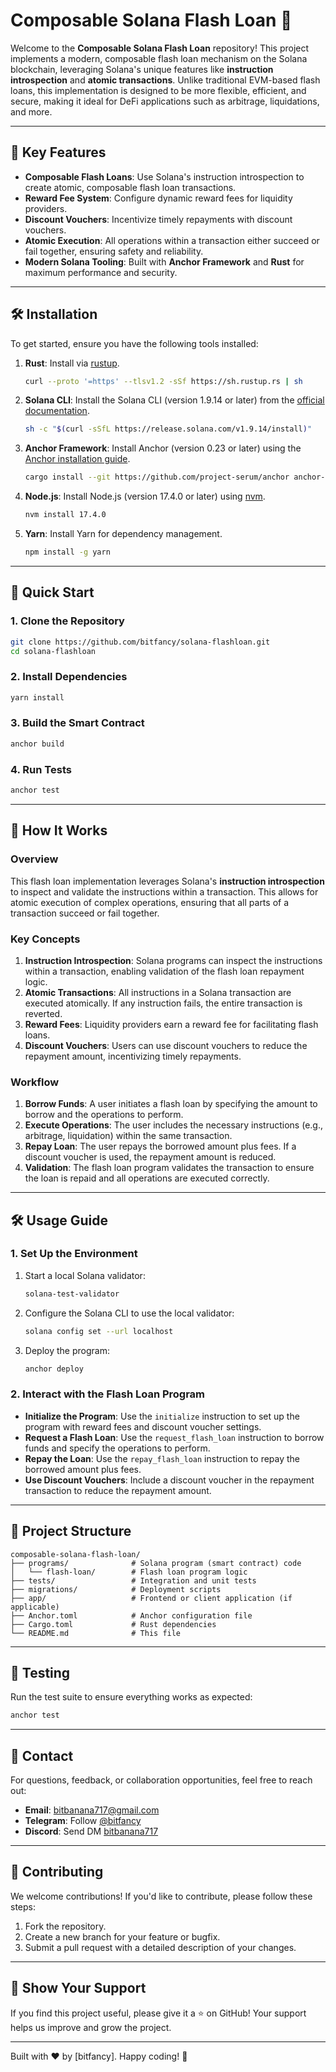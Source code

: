 # Composable Solana Flash Loan 🚀

Welcome to the **Composable Solana Flash Loan** repository! This project implements a modern, composable flash loan mechanism on the Solana blockchain, leveraging Solana's unique features like **instruction introspection** and **atomic transactions**. Unlike traditional EVM-based flash loans, this implementation is designed to be more flexible, efficient, and secure, making it ideal for DeFi applications such as arbitrage, liquidations, and more.

---

## 🌟 Key Features

- **Composable Flash Loans**: Use Solana's instruction introspection to create atomic, composable flash loan transactions.
- **Reward Fee System**: Configure dynamic reward fees for liquidity providers.
- **Discount Vouchers**: Incentivize timely repayments with discount vouchers.
- **Atomic Execution**: All operations within a transaction either succeed or fail together, ensuring safety and reliability.
- **Modern Solana Tooling**: Built with **Anchor Framework** and **Rust** for maximum performance and security.

---

## 🛠️ Installation

To get started, ensure you have the following tools installed:

1. **Rust**: Install via [rustup](https://www.rust-lang.org/tools/install).
   ```bash
   curl --proto '=https' --tlsv1.2 -sSf https://sh.rustup.rs | sh
   ```

2. **Solana CLI**: Install the Solana CLI (version 1.9.14 or later) from the [official documentation](https://docs.solana.com/cli/install-solana-cli-tools).
   ```bash
   sh -c "$(curl -sSfL https://release.solana.com/v1.9.14/install)"
   ```

3. **Anchor Framework**: Install Anchor (version 0.23 or later) using the [Anchor installation guide](https://book.anchor-lang.com/chapter_2/installation.html).
   ```bash
   cargo install --git https://github.com/project-serum/anchor anchor-cli --locked
   ```

4. **Node.js**: Install Node.js (version 17.4.0 or later) using [nvm](https://github.com/nvm-sh/nvm).
   ```bash
   nvm install 17.4.0
   ```

5. **Yarn**: Install Yarn for dependency management.
   ```bash
   npm install -g yarn
   ```

---

## 🚀 Quick Start

### 1. Clone the Repository
```bash
git clone https://github.com/bitfancy/solana-flashloan.git
cd solana-flashloan
```

### 2. Install Dependencies
```bash
yarn install
```

### 3. Build the Smart Contract
```bash
anchor build
```

### 4. Run Tests
```bash
anchor test
```

---

## 🧠 How It Works

### Overview
This flash loan implementation leverages Solana's **instruction introspection** to inspect and validate the instructions within a transaction. This allows for atomic execution of complex operations, ensuring that all parts of a transaction succeed or fail together.

### Key Concepts
1. **Instruction Introspection**: Solana programs can inspect the instructions within a transaction, enabling validation of the flash loan repayment logic.
2. **Atomic Transactions**: All instructions in a Solana transaction are executed atomically. If any instruction fails, the entire transaction is reverted.
3. **Reward Fees**: Liquidity providers earn a reward fee for facilitating flash loans.
4. **Discount Vouchers**: Users can use discount vouchers to reduce the repayment amount, incentivizing timely repayments.

### Workflow
1. **Borrow Funds**: A user initiates a flash loan by specifying the amount to borrow and the operations to perform.
2. **Execute Operations**: The user includes the necessary instructions (e.g., arbitrage, liquidation) within the same transaction.
3. **Repay Loan**: The user repays the borrowed amount plus fees. If a discount voucher is used, the repayment amount is reduced.
4. **Validation**: The flash loan program validates the transaction to ensure the loan is repaid and all operations are executed correctly.

---

## 🛠️ Usage Guide

### 1. Set Up the Environment
1. Start a local Solana validator:
   ```bash
   solana-test-validator
   ```

2. Configure the Solana CLI to use the local validator:
   ```bash
   solana config set --url localhost
   ```

3. Deploy the program:
   ```bash
   anchor deploy
   ```

### 2. Interact with the Flash Loan Program
- **Initialize the Program**: Use the `initialize` instruction to set up the program with reward fees and discount voucher settings.
- **Request a Flash Loan**: Use the `request_flash_loan` instruction to borrow funds and specify the operations to perform.
- **Repay the Loan**: Use the `repay_flash_loan` instruction to repay the borrowed amount plus fees.
- **Use Discount Vouchers**: Include a discount voucher in the repayment transaction to reduce the repayment amount.

---

## 📂 Project Structure

```
composable-solana-flash-loan/
├── programs/              # Solana program (smart contract) code
│   └── flash-loan/        # Flash loan program logic
├── tests/                 # Integration and unit tests
├── migrations/            # Deployment scripts
├── app/                   # Frontend or client application (if applicable)
├── Anchor.toml            # Anchor configuration file
├── Cargo.toml             # Rust dependencies
└── README.md              # This file
```

---

## 🧪 Testing

Run the test suite to ensure everything works as expected:
```bash
anchor test
```

---

## 💬 Contact

For questions, feedback, or collaboration opportunities, feel free to reach out:

- **Email**: bitbanana717@gmail.com
- **Telegram**: Follow [@bitfancy](https://t.me/bitfancy)
- **Discord**: Send DM [bitbanana717](@bitbanana717)

---

## 🙌 Contributing

We welcome contributions! If you'd like to contribute, please follow these steps:
1. Fork the repository.
2. Create a new branch for your feature or bugfix.
3. Submit a pull request with a detailed description of your changes.

---

## 🌟 Show Your Support

If you find this project useful, please give it a ⭐️ on GitHub! Your support helps us improve and grow the project.

---

Built with ❤️ by [bitfancy]. Happy coding! 🚀